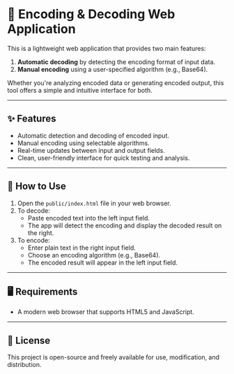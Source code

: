 # 🔐 Encoding & Decoding Web Application

This is a lightweight web application that provides two main features:

1. **Automatic decoding** by detecting the encoding format of input data.
2. **Manual encoding** using a user-specified algorithm (e.g., Base64).

Whether you're analyzing encoded data or generating encoded output, this tool offers a simple and intuitive interface for both.

---

## ✨ Features

- Automatic detection and decoding of encoded input.
- Manual encoding using selectable algorithms.
- Real-time updates between input and output fields.
- Clean, user-friendly interface for quick testing and analysis.

---

## 🚀 How to Use

1. Open the `public/index.html` file in your web browser.
2. To decode:
   - Paste encoded text into the left input field.
   - The app will detect the encoding and display the decoded result on the right.
3. To encode:
   - Enter plain text in the right input field.
   - Choose an encoding algorithm (e.g., Base64).
   - The encoded result will appear in the left input field.

---

## 🖥️ Requirements

- A modern web browser that supports HTML5 and JavaScript.

---

## 📄 License

This project is open-source and freely available for use, modification, and distribution.